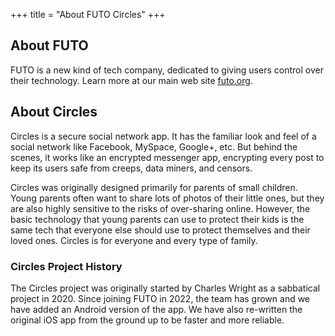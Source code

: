 +++
title = "About FUTO Circles"
+++

## About FUTO
FUTO is a new kind of tech company, dedicated to giving users control over their technology.
Learn more at our main web site [futo.org](https://futo.org/).

## About Circles
Circles is a secure social network app.
It has the familiar look and feel of a social network like Facebook, MySpace, Google+, etc.
But behind the scenes, it works like an encrypted messenger app, encrypting every post to
keep its users safe from creeps, data miners, and censors.

Circles was originally designed primarily for parents of small children.
Young parents often want to share lots of photos of their little ones, but they are also
highly sensitive to the risks of over-sharing online.
However, the basic technology that young parents can use to protect their kids is the
same tech that everyone else should use to protect themselves and their loved ones.
Circles is for everyone and every type of family.

### Circles Project History
The Circles project was originally started by Charles Wright as a sabbatical project in 2020.
Since joining FUTO in 2022, the team has grown and we have added an Android version of the app.
We have also re-written the original iOS app from the ground up to be faster and more reliable.